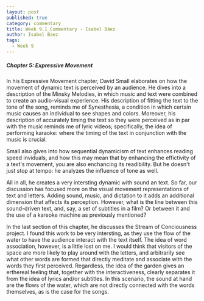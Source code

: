 ```yaml
---
layout: post
published: true
category: commentary
title: Week 9.1 Commentary - Isabel Báez
author: Isabel Baez
tags:
  - Week 9
---
```


##### Chapter 5: Expressive Movement


In his Expressive Movement chapter, David Small elaborates on how the movement of dynamic text is perceived by an audience. He dives into a description of the Minsky Melodies, in which music and text were combined to create an audio-visual experience. His description of fitting the text to the tone of the song, reminds me of Synesthesia, a condition in which certain music causes an individual to see shapes and colors. Moreover, his description of accurately timing the text so they were perceived as in par with the music reminds me of lyric videos; specifically, the idea of performing karaoke: where the timing of the text in conjunction with the music is crucial. 

Small also gives into how sequential dynamicism of text enhances reading speed inviduals, and how this may mean that by enhancing the effictivity of a text's movement, you are also enchancing its readibility. But he doesn't just stop at tempo: he analyzes the influence of tone as well. 

All in all, he creates a very intersting dynamic with sound an text. So far, our discussion has focused more on the visual movement representations of text and letters. Adding sound, music, and dictation to it adds an additional dimension that affects its perception. However, what is the line between this sound-driven text, and, say, a set of subtitles in a film? Or between it and the use of a kareoke machine as previously mentioned? 

In the last section of this chapter, he discusses the Stream of Conciousness project. I found this work to be very intersting, as they use the flow of the water to have the audience interact with the text itself. The idea of word association, however, is a little lost on me. I would think that visitors of the space are more likely to play around with the letters, and arbitrarily see what other words are formed that directly meditate and associate with the words they first perceived. Regardless, the idea of the garden gives an erthereal feeling that, together with the interactiveness, clearly separates it from the idea of lyrics and/or subtitles. In this scenario, the sound at hand are the flows of the water, which are not directly connected with the words themselves, as is the case for the songs. 
